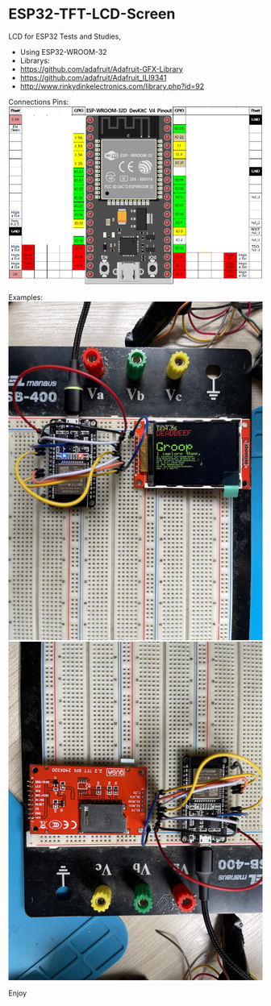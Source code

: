 # ESP32-TFT-LCD-Screen

LCD for ESP32 Tests and Studies,

- Using ESP32-WROOM-32
- Librarys:
-  https://github.com/adafruit/Adafruit-GFX-Library
-  https://github.com/adafruit/Adafruit_ILI9341
-  http://www.rinkydinkelectronics.com/library.php?id=92


Connections Pins:
![alt text](https://github.com/geovaneferreira/arduino-pocs/blob/main/ESP32-TFT-LCD-Screen/Connections.png)

Examples:
![alt text](https://github.com/geovaneferreira/arduino-pocs/blob/main/ESP32-TFT-LCD-Screen/IMG_1255.jpeg)
![alt text](https://github.com/geovaneferreira/arduino-pocs/blob/main/ESP32-TFT-LCD-Screen/IMG_1256.jpeg)

Enjoy

